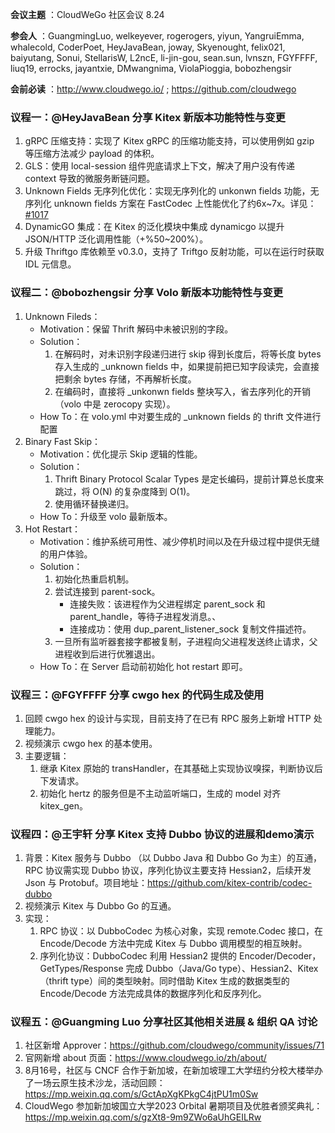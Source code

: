 **会议主题** ：CloudWeGo 社区会议 8.24

**参会人** ：GuangmingLuo, welkeyever, rogerogers, yiyun, YangruiEmma, whalecold, CoderPoet, HeyJavaBean, joway, Skyenought, felix021, baiyutang, Sonui, StellarisW, L2ncE, li-jin-gou, sean.sun, lvnszn, FGYFFFF, liuq19, errocks, jayantxie, DMwangnima, ViolaPioggia, bobozhengsir

**会前必读** ：http://www.cloudwego.io/ ; https://github.com/cloudwego

### 议程一：@HeyJavaBean  分享 Kitex 新版本功能特性与变更 

1. gRPC 压缩支持：实现了 Kitex gRPC 的压缩功能支持，可以使用例如 gzip 等压缩方法减少 payload 的体积。
2. GLS：使用 local-session 组件兜底请求上下文，解决了用户没有传递 context 导致的微服务断链问题。
3. Unknown Fields 无序列化优化：实现无序列化的 unkonwn fields 功能，无序列化 unknown fields 方案在 FastCodec 上性能优化了约6x~7x。详见：[#1017](https://github.com/cloudwego/kitex/pull/1017)
4. DynamicGO 集成：在 Kitex 的泛化模块中集成 dynamicgo 以提升 JSON/HTTP 泛化调用性能（+%50~200%）。
5. 升级 Thriftgo 库依赖至 v0.3.0，支持了 Triftgo 反射功能，可以在运行时获取 IDL 元信息。

### 议程二：@bobozhengsir  分享 Volo 新版本功能特性与变更

1. Unknown Fileds：
   - Motivation：保留 Thrift 解码中未被识别的字段。
   - Solution：
     1. 在解码时，对未识别字段递归进行 skip 得到长度后，将等长度 bytes 存入生成的 _unknown fields 中，如果提前把已知字段读完，会直接把剩余 bytes 存储，不再解析长度。
     2. 在编码时，直接将 _unkonwn fields 整块写入，省去序列化的开销（volo 中是 zerocopy 实现）。
   - How To：在 volo.yml 中对要生成的 _unknown fields 的 thrift 文件进行配置
2. Binary Fast Skip：
   - Motivation：优化提示 Skip 逻辑的性能。
   - Solution：
     1. Thrift Binary Protocol Scalar Types 是定长编码，提前计算总长度来跳过，将 O(N) 的复杂度降到 O(1)。
     2. 使用循环替换递归。 
   - How To：升级至 volo 最新版本。
3. Hot Restart：
   - Motivation：维护系统可用性、减少停机时间以及在升级过程中提供无缝的用户体验。
   - Solution：
     1. 初始化热重启机制。
     2. 尝试连接到 parent-sock。
        - 连接失败：该进程作为父进程绑定 parent_sock 和 parent_handle，等待子进程发消息。、
        - 连接成功：使用 dup_parent_listener_sock 复制文件描述符。
     3. 一旦所有监听器套接字都被复制，子进程向父进程发送终止请求，父进程收到后进行优雅退出。
   - How To：在 Server 启动前初始化 hot restart 即可。

### 议程三：@FGYFFFF  分享  cwgo hex 的代码生成及使用

1. 回顾 cwgo hex 的设计与实现，目前支持了在已有 RPC 服务上新增 HTTP 处理能力。
2. 视频演示 cwgo hex 的基本使用。
3. 主要逻辑：
   1. 继承 Kitex 原始的 transHandler，在其基础上实现协议嗅探，判断协议后下发请求。
   2. 初始化 hertz 的服务但是不主动监听端口，生成的 model 对齐 kitex_gen。

### 议程四：@王宇轩  分享 Kitex 支持 Dubbo 协议的进展和demo演示

1. 背景：Kitex 服务与 Dubbo （以 Dubbo Java 和 Dubbo Go 为主）的互通，RPC 协议需实现 Dubbo 协议，序列化协议主要支持 Hessian2，后续开发 Json 与 Protobuf。项目地址：https://github.com/kitex-contrib/codec-dubbo
2. 视频演示 Kitex 与 Dubbo Go 的互通。
3. 实现：
   1. RPC 协议：以 DubboCodec 为核心对象，实现 remote.Codec 接口，在 Encode/Decode 方法中完成 Kitex 与 Dubbo 调用模型的相互映射。
   2. 序列化协议：DubboCodec 利用 Hessian2 提供的 Encoder/Decoder，GetTypes/Response 完成 Dubbo（Java/Go type）、Hessian2、Kitex（thrift type）间的类型映射。同时借助 Kitex 生成的数据类型的 Encode/Decode 方法完成具体的数据序列化和反序列化。

### 议程五：@Guangming Luo  分享社区其他相关进展 & 组织 QA 讨论

1. 社区新增 Approver：https://github.com/cloudwego/community/issues/71
2. 官网新增 about 页面：https://www.cloudwego.io/zh/about/
3. 8月16号，社区与 CNCF 合作于新加坡，在新加坡理工大学纽约分校大楼举办了一场云原生技术沙龙，活动回顾：https://mp.weixin.qq.com/s/GctApXgKPkgC4jtPU1m0Sw
4. CloudWego 参加新加坡国立大学2023 Orbital 暑期项目及优胜者颁奖典礼：https://mp.weixin.qq.com/s/gzXt8-9m9ZWo6aUhGEILRw

